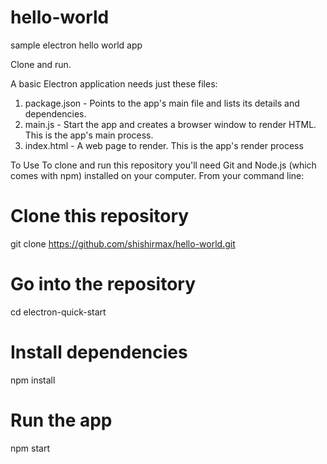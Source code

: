 # hello-world
sample electron hello world app

Clone and run.

A basic Electron application needs just these files:

1. package.json - Points to the app's main file and lists its details and dependencies.
2. main.js - Start the app and creates a browser window to render HTML. This is the app's main process.
3. index.html - A web page to render. This is the app's render process

To Use
To clone and run this repository you'll need Git and Node.js (which comes with npm) installed on your computer. From your command line:
# Clone this repository
git clone https://github.com/shishirmax/hello-world.git
# Go into the repository
cd electron-quick-start
# Install dependencies
npm install
# Run the app
npm start
